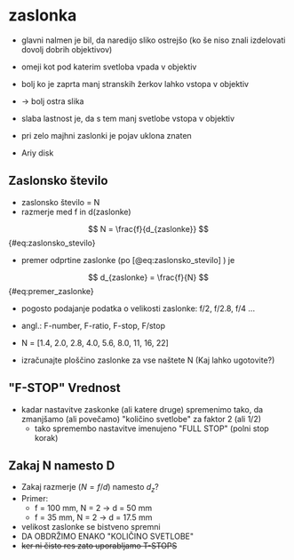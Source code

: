 # zaslonka

- glavni nalmen je bil, da naredijo sliko ostrejšo (ko še niso znali izdelovati dovolj dobrih objektivov)
- omeji kot pod katerim svetloba vpada v objektiv
- bolj ko je zaprta manj stranskih žerkov lahko vstopa v objektiv
- -> bolj ostra slika

- slaba lastnost je, da s tem manj svetlobe vstopa v objektiv
- pri zelo majhni zaslonki je pojav uklona znaten
- Ariy disk

## Zaslonsko število

- zaslonsko število = N
- razmerje med f in d(zaslonke)

$$ N = \frac{f}{d_{zaslonke}} $${#eq:zaslonsko_stevilo}

- premer odprtine zaslonke (po [@eq:zaslonsko_stevilo] ) je

$$ d_{zaslonke} = \frac{f}{N} $${#eq:premer_zaslonke}

- pogosto podajanje podatka o velikosti zaslonke: f/2, f/2.8, f/4 ...

- angl.: F-number, F-ratio, F-stop, F/stop
- N = [1.4, 2.0, 2.8, 4.0, 5.6, 8.0, 11, 16, 22]
- izračunajte ploščino zaslonke za vse naštete N (Kaj lahko ugotovite?)

## "F-STOP" Vrednost

- kadar nastavitve zaskonke (ali katere druge) spremenimo tako, da zmanjšamo (ali povečamo) "količino svetlobe" za faktor 2 (ali 1/2)
    - tako spremembo nastavitve imenujeno "FULL STOP" (polni stop korak)

## Zakaj N namesto D

- Zakaj razmerje ($N=f/d$) namesto $d_z$?
- Primer:
    - f = 100 mm, N = 2 -> d = 50 mm
    - f =  35 mm, N = 2 -> d = 17.5 mm
- velikost zaslonke se bistveno spremni
- DA OBDRŽIMO ENAKO "KOLIČINO SVETLOBE"
- ~~ker ni čisto res zato uporabljamo T-STOPS~~

